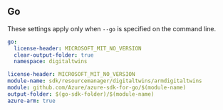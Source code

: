 ## Go

These settings apply only when `--go` is specified on the command line.

```yaml $(go) && !$(track2)
go:
  license-header: MICROSOFT_MIT_NO_VERSION
  clear-output-folder: true
  namespace: digitaltwins
```

``` yaml $(go) && $(track2)
license-header: MICROSOFT_MIT_NO_VERSION
module-name: sdk/resourcemanager/digitaltwins/armdigitaltwins
module: github.com/Azure/azure-sdk-for-go/$(module-name)
output-folder: $(go-sdk-folder)/$(module-name)
azure-arm: true
```
